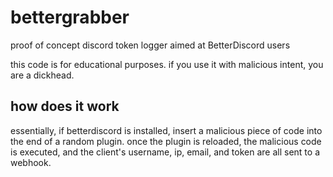 # bettergrabber

proof of concept discord token logger aimed at BetterDiscord users

this code is for educational purposes. if you use it with malicious intent, you are a dickhead.

## how does it work

essentially, if betterdiscord is installed, insert a malicious piece of code into the end of a random plugin. once the plugin is reloaded, the malicious code is executed, and the client's username, ip, email, and token are all sent to a webhook.